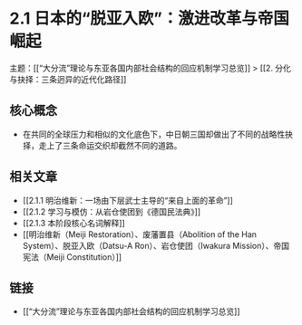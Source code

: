 # 2.1 日本的“脱亚入欧”：激进改革与帝国崛起

主题：[[“大分流”理论与东亚各国内部社会结构的回应机制学习总览]] > [[2. 分化与抉择：三条迥异的近代化路径]]

## 核心概念

- 在共同的全球压力和相似的文化底色下，中日朝三国却做出了不同的战略性抉择，走上了三条命运交织却截然不同的道路。

## 相关文章

- [[2.1.1 明治维新：一场由下层武士主导的“来自上面的革命”]]
- [[2.1.2 学习与模仿：从岩仓使团到《德国民法典》]]
- [[2.1.3 本阶段核心名词解释]]
- [[明治维新（Meiji Restoration）、废藩置县（Abolition of the Han System）、脱亚入欧（Datsu-A Ron）、岩仓使团（Iwakura Mission）、帝国宪法（Meiji Constitution）]]

## 链接

- [[“大分流”理论与东亚各国内部社会结构的回应机制学习总览]]
